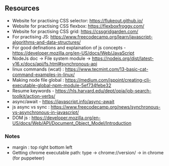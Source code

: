## Resources

- Website for practising CSS selector: https://flukeout.github.io/
- Website for practising CSS flexbox: https://flexboxfroggy.com/
- Website for practising CSS grid: https://cssgridgarden.com/
- For practising JS: https://www.freecodecamp.org/learn/javascript-algorithms-and-data-structures/
- For good definations and explaination of js concepts - https://developer.mozilla.org/en-US/docs/Web/JavaScript
- NodeJs doc -> File system module -> https://nodejs.org/dist/latest-v16.x/docs/api/fs.html#synchronous-api
- linux commands (wcat) : https://www.tecmint.com/13-basic-cat-command-examples-in-linux/
- Making node file global : https://medium.com/jspoint/creating-cli-executable-global-npm-module-5ef734febe32
- Resume keywords - https://hls.harvard.edu/dept/opia/job-search-toolkit/action-verbs/
- async/await - https://javascript.info/async-await
- js async vs sync : https://www.freecodecamp.org/news/synchronous-vs-asynchronous-in-javascript/
- DOM js : https://developer.mozilla.org/en-US/docs/Web/API/Document_Object_Model/Introduction
### Notes

- margin : top right bottom left
- Getting chrome executable path: type -> chrome://version/ -> in chrome (for puppeteer)
